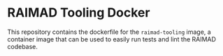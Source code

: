 # RAIMAD Tooling Docker

This repository contains the dockerfile for the `raimad-tooling` image,
a container image that can be used to easily run tests and lint
the RAIMAD codebase.

